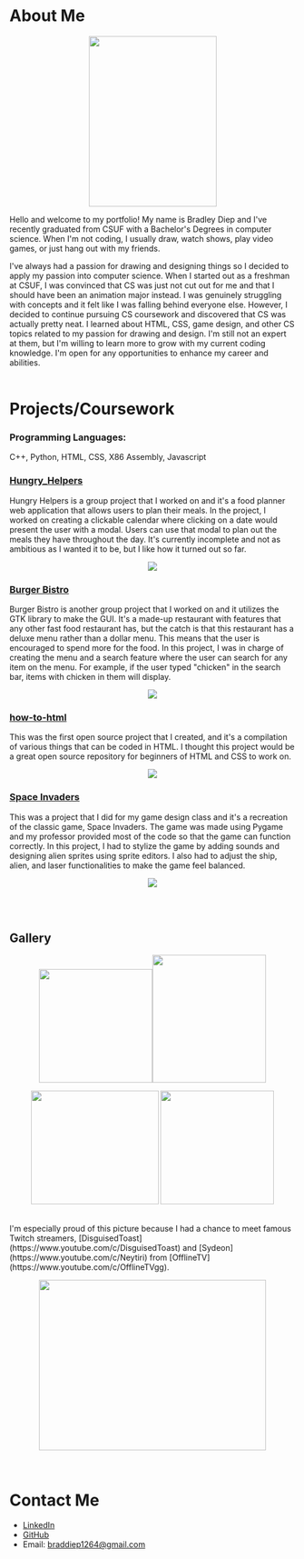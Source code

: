 # About Me
<p align="center">
  <img src="https://user-images.githubusercontent.com/42824199/164182149-c142ea48-9bd2-49f5-a190-ec1e367e54e0.jpg" width="225" height="300">
</p>

Hello and welcome to my portfolio! My name is Bradley Diep and I've recently graduated from CSUF with a Bachelor's Degrees in computer science. When I'm not coding, I usually draw, watch shows, play video games, or just hang out with my friends. 

I've always had a passion for drawing and designing things so I decided to apply my passion into computer science. When I started out as a freshman at CSUF, I was convinced that CS was just not cut out for me and that I should have been an animation major instead. I was genuinely struggling with concepts and it felt like I was falling behind everyone else. However, I decided to continue pursuing CS coursework and discovered that CS was actually pretty neat. I learned about HTML, CSS, game design, and other CS topics related to my passion for drawing and design. I'm still not an expert at them, but I'm willing to learn more to grow with my current coding knowledge. I'm open for any opportunities to enhance my career and abilities. <br> <br>

# Projects/Coursework
### Programming Languages:  
C++, Python, HTML, CSS, X86 Assembly, Javascript

### [Hungry_Helpers](https://github.com/Midknightsnack/Hungry_Helpers)
Hungry Helpers is a group project that I worked on and it's a food planner web application that allows users to plan their meals. In the project, I worked on creating a clickable calendar where clicking on a date would present the user with a modal. Users can use that modal to plan out the meals they have throughout the day. It's currently incomplete and not as ambitious as I wanted it to be, but I like how it turned out so far. 

<p align="center">
  <img src="https://user-images.githubusercontent.com/42824199/167345295-d7701d1c-54c8-4506-9e61-5d016649bab5.gif">
</p>

### [Burger Bistro](https://github.com/Midknightsnack/CPSC-254-Project)
Burger Bistro is another group project that I worked on and it utilizes the GTK library to make the GUI. It's a made-up restaurant with features that any other fast food restaurant has, but the catch is that this restaurant has a deluxe menu rather than a dollar menu. This means that the user is encouraged to spend more for the food. In this project, I was in charge of creating the menu and a search feature where the user can search for any item on the menu. For example, if the user typed "chicken" in the search bar, items with chicken in them will display.

<p align="center">
  <img src="https://user-images.githubusercontent.com/42824199/209037865-f10c4d2b-8f79-4811-82a2-1d482a2e6684.gif">
</p>

### [how-to-html](https://github.com/Midknightsnack/how-to-html)
This was the first open source project that I created, and it's a compilation of various things that can be coded in HTML. I thought this project would be a great open source repository for beginners of HTML and CSS to work on.

<p align="center">
  <img src="https://user-images.githubusercontent.com/42824199/209053124-8f3992ff-97cf-48f4-af5c-7855e9e7cdcc.gif">
</p>

### [Space Invaders](https://github.com/Midknightsnack/Space_Invaders)
This was a project that I did for my game design class and it's a recreation of the classic game, Space Invaders. The game was made using Pygame and my professor provided most of the code so that the game can function correctly. In this project, I had to stylize the game by adding sounds and designing alien sprites using sprite editors. I also had to adjust the ship, alien, and laser functionalities to make the game feel balanced.

<p align="center">
  <img src="https://user-images.githubusercontent.com/42824199/209053345-0ad2c1b3-d27c-410a-8d1c-929f97d235fc.gif">
</p> <br> <br>

## Gallery
<p align="center">
  <img src="https://user-images.githubusercontent.com/42824199/164164483-10fc6e9b-05c0-40dd-be2d-c9bf9729b9a1.png" width="200" height="200"><img src="https://user-images.githubusercontent.com/42824199/164165628-37939e76-434f-4dc6-a03a-0c47db8dc4d3.jpg" width="200" height="225">
</p>
<p align="center">
  <img src="https://user-images.githubusercontent.com/42824199/164163690-6fe14e16-95c0-47d6-9e2f-8d8b35f32c4d.PNG" width="225" height="200"> <img src="https://user-images.githubusercontent.com/42824199/164166032-94e14ac1-7106-41e3-acfe-33297782aa1e.jpg" width="200" height="200">
</p> <br>
I'm especially proud of this picture because I had a chance to meet famous Twitch streamers, [DisguisedToast](https://www.youtube.com/c/DisguisedToast) and [Sydeon](https://www.youtube.com/c/Neytiri) from [OfflineTV](https://www.youtube.com/c/OfflineTVgg).
<p align="center">
  <img src="https://user-images.githubusercontent.com/42824199/164164620-862144be-fb3f-4381-a890-1f29addb3cc5.jpg" width="400" height="300">
</p> <br>

# Contact Me
- [LinkedIn](https://www.linkedin.com/in/bradley-diep-2170451b2/)
- [GitHub](https://github.com/Midknightsnack)
- Email: braddiep1264@gmail.com
